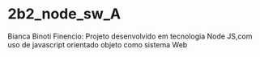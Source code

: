 # 2b2_node_sw_A
Bianca Binoti Finencio: Projeto desenvolvido em tecnologia Node JS,com uso de javascript orientado objeto como sistema Web
